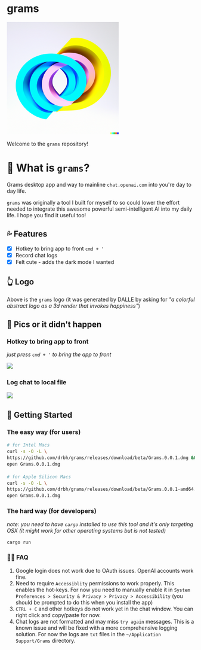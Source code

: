 # grams

<img src="assets/logo.png" width="300px">

Welcome to the `grams` repository!

# 🌈 What is `grams`?

Grams desktop app and way to mainline `chat.openai.com` into you're day to day life. 

`grams` was originally a tool I built for myself to so could lower the effort needed to integrate this awesome powerful semi-intelligent AI into my daily life. I hope you find it useful too!

## 💦 Features
- [X] Hotkey to bring app to front `cmd + '`
- [X] Record chat logs
- [X] Felt cute - adds the dark mode I wanted

## 👆 Logo
Above is the `grams` logo (it was generated by DALLE by asking for _"a colorful abstract logo as a 3d render that invokes happiness"_)

## 📸 Pics or it didn't happen

### Hotkey to bring app to front
_just press `cmd + '` to bring the app to front_

<img src="assets/hotkey-focus.gif">

### Log chat to local file
<img src="assets/log-chat.gif">


## 🏁 Getting Started

### The easy way (for users)

```bash
# for Intel Macs
curl -s -O -L \
https://github.com/drbh/grams/releases/download/beta/Grams.0.0.1.dmg && \
open Grams.0.0.1.dmg

# for Apple Silicon Macs
curl -s -O -L \
https://github.com/drbh/grams/releases/download/beta/Grams.0.0.1-amd64.dmg && \
open Grams.0.0.1.dmg
```

### The hard way (for developers)


_note: you need to have `cargo` installed to use this tool and it's only targeting OSX (it might work for other operating systems but is not tested)_

```bash
cargo run
```

### 🤷‍♀️ FAQ

1. Google login does not work due to OAuth issues. OpenAI accounts work fine.
2. Need to require `Accessiblity` permissions to work properly. This enables the hot-keys. For now you need to manually enable it in `System Preferences > Security & Privacy > Privacy > Accessibility` (you should be prompted to do this when you install the app)
3. `CTRL + C` and other hotkeys do not work yet in the chat window. You can right click and copy/paste for now.
4. Chat logs are not formatted and may miss `try again` messages. This is a known issue and will be fixed with a more comprehensive logging solution. For now the logs are `txt` files in the `~/Application Support/Grams` directory.
